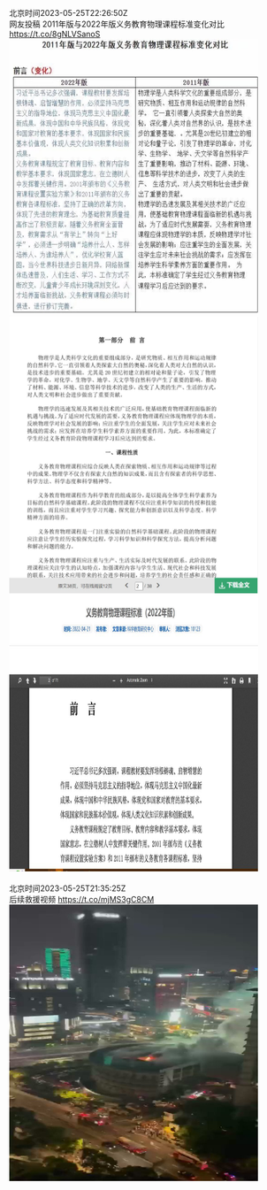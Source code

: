 北京时间2023-05-25T22:26:50Z<br>网友投稿
2011年版与2022年版义务教育物理课程标准变化对比 https://t.co/8gNLVSanoS<br><img src='/temp/image/2023/u-Month-5/1661740614306906120_0.jpg' width='450' height='500'><img src='/temp/image/2023/u-Month-5/1661740614306906120_1.jpg' width='450' height='500'><img src='/temp/image/2023/u-Month-5/1661740614306906120_2.jpg' width='450' height='500'><br><br>北京时间2023-05-25T21:35:25Z<br>后续救援视频 https://t.co/mjMS3gC8CM<br><img src='/temp/video/2023/u-Month-5/az-Day-25/whyyoutouzhele/1661727674887442432_0.jpg' width='450' height='500'><br><br>